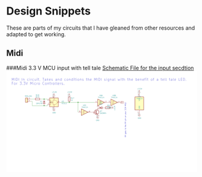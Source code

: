 # Design Snippets
These are parts of my circuits that I have gleaned from other resources and adapted to get working.

## Midi 
###Midi 3.3 V MCU input with tell tale 
[Schematic File for the input secdtion](https://github.com/twinturbo/DesignSnippets/blob/master/Midi-Input/Midi%20Input%20with%20LED%20on%203.3V%20MCU/Midi%203.3V%20Input/Midi%203.3V%20Input.sch "Kicad Schematic")
![alt text](https://github.com/twinturbo/DesignSnippets/blob/master/Docs/Midi3.3V.png "3.3V Midi Input")
